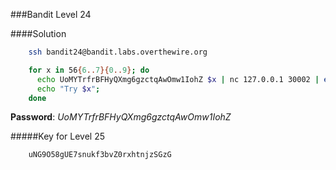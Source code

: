 ###Bandit Level 24

####Solution
```bash
	ssh bandit24@bandit.labs.overthewire.org

	for x in 56{6..7}{0..9}; do
	  echo UoMYTrfrBFHyQXmg6gzctqAwOmw1IohZ $x | nc 127.0.0.1 30002 | egrep -v  "Exiting|Wrong|I am|Correct!" | sed "s/The password of user bandit25 is //";
	  echo "Try $x"; 
	done

```
**Password**: *UoMYTrfrBFHyQXmg6gzctqAwOmw1IohZ*


#####Key for Level 25
```
	uNG9O58gUE7snukf3bvZ0rxhtnjzSGzG
```
